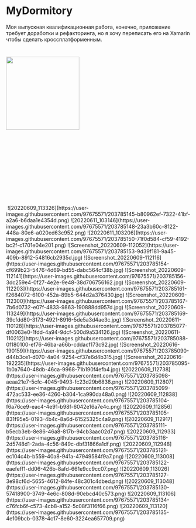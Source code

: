# MyDormitory
Моя выпускная квалификационная работа, конечно, приложение требует доработки и рефакторинга, но я хочу переписать его на Xamarin чтобы сделать кроссплатформенным.

<h1 align="left"><img src="https://user-images.githubusercontent.com/97675571/203785145-b80962ef-7322-41bf-a2a6-b6daa1e4354d.png" height="200"/></h1>
<img src"https://user-images.githubusercontent.com/97675571/203785142-49f66ba7-f649-4778-8e67-61755c857d74.png" height="200"/>
![20220609_113326](https://user-images.githubusercontent.com/97675571/203785145-b80962ef-7322-41bf-a2a6-b6daa1e4354d.png)
![20220611_103146](https://user-images.githubusercontent.com/97675571/203785148-23a3b60c-8122-448a-80e6-a020ed63c952.png)
![20220611_103206](https://user-images.githubusercontent.com/97675571/203785150-71f0d584-cf59-4192-bc2f-c1701e04e201.png)
![Screenshot_20220609-112052](https://user-images.githubusercontent.com/97675571/203785153-9d39f181-9a45-409b-8912-54816cb2935d.jpg)
![Screenshot_20220609-112116](https://user-images.githubusercontent.com/97675571/203785154-cf699b23-5476-4d69-bd55-dabc564cf38b.jpg)
![Screenshot_20220609-112141](https://user-images.githubusercontent.com/97675571/203785156-3dc259e4-0f27-4e2e-9e48-38d706756162.jpg)
![Screenshot_20220609-112203](https://user-images.githubusercontent.com/97675571/203785161-f2684072-6100-452a-89b5-644d2a376430.jpg)
![Screenshot_20220609-112300](https://user-images.githubusercontent.com/97675571/203785167-7b6d0732-e07f-4833-9863-190888dd957d.jpg)
![Screenshot_20220609-113249](https://user-images.githubusercontent.com/97675571/203785169-39cfdd80-3173-4921-8916-5de5a3d4ae3c.jpg)
![Screenshot_20220611-110128](https://user-images.githubusercontent.com/97675571/203785077-df0063e0-1fdd-4a94-9dcf-500d9a534126.jpg)
![Screenshot_20220611-110212](https://user-images.githubusercontent.com/97675571/203785088-0f180100-ef76-46ba-a66b-cddacf173c92.jpg)
![Screenshot_20220616-190159](https://user-images.githubusercontent.com/97675571/203785090-d44b3ce1-d070-4a04-9254-cf37e6d4b315.jpg)
![Screenshot_20220616-192235](https://user-images.githubusercontent.com/97675571/203785095-1b0a7640-48db-46ca-9968-71b190f4efb4.jpg)
![20220609_112738](https://user-images.githubusercontent.com/97675571/203785098-aeaa21e7-5cfc-4045-9493-fc23d29b6838.png)
![20220609_112807](https://user-images.githubusercontent.com/97675571/203785099-472ac533-ee36-4260-b304-1ca990da48a0.png)
![20220609_112838](https://user-images.githubusercontent.com/97675571/203785104-f6a76ce9-eac4-4e91-b98f-6042e16a7e4c.png)
![20220609_112856](https://user-images.githubusercontent.com/97675571/203785105-831f95e5-0193-4b4c-8a6d-61525325c4a9.png)
![20220609_112917](https://user-images.githubusercontent.com/97675571/203785111-b5ecb3eb-8e86-46a8-817b-94cb3aac02d7.png)
![20220609_112933](https://user-images.githubusercontent.com/97675571/203785116-2d5748d1-2ada-4c56-849c-dbf31866a1df.png)
![20220609_112948](https://user-images.githubusercontent.com/97675571/203785121-ec104c4b-b559-40a8-941a-47949584f9a7.png)
![20220609_113008](https://user-images.githubusercontent.com/97675571/203785122-eaefeff1-dd06-426b-8afd-661e9cc9cc07.png)
![20220609_113026](https://user-images.githubusercontent.com/97675571/203785127-3e98cf6d-5655-4612-84fe-48c301c4dbed.png)
![20220609_113048](https://user-images.githubusercontent.com/97675571/203785130-57418900-3749-4e6c-808d-90ebcd40c573.png)
![20220609_113106](https://user-images.githubusercontent.com/97675571/203785134-c76fcb6f-c573-4cb8-a152-5c08f3116f66.png)
![20220609_113120](https://user-images.githubusercontent.com/97675571/203785135-4e109bcb-0378-4c17-8e60-3224ea657709.png)
